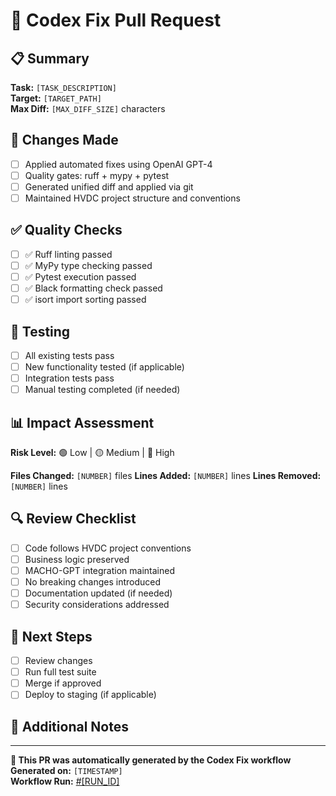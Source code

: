 # 🤖 Codex Fix Pull Request

## 📋 Summary
<!-- Brief description of the automated changes made by Codex agent -->

**Task:** `[TASK_DESCRIPTION]`  
**Target:** `[TARGET_PATH]`  
**Max Diff:** `[MAX_DIFF_SIZE]` characters

## 🔧 Changes Made
<!-- List of main changes applied by the Codex agent -->

- [ ] Applied automated fixes using OpenAI GPT-4
- [ ] Quality gates: ruff + mypy + pytest
- [ ] Generated unified diff and applied via git
- [ ] Maintained HVDC project structure and conventions

## ✅ Quality Checks
<!-- Status of automated quality checks -->

- [ ] ✅ Ruff linting passed
- [ ] ✅ MyPy type checking passed  
- [ ] ✅ Pytest execution passed
- [ ] ✅ Black formatting check passed
- [ ] ✅ isort import sorting passed

## 🧪 Testing
<!-- Information about testing performed -->

- [ ] All existing tests pass
- [ ] New functionality tested (if applicable)
- [ ] Integration tests pass
- [ ] Manual testing completed (if needed)

## 📊 Impact Assessment
<!-- Assessment of the changes' impact -->

**Risk Level:** 🟢 Low | 🟡 Medium | 🔴 High

**Files Changed:** `[NUMBER]` files
**Lines Added:** `[NUMBER]` lines
**Lines Removed:** `[NUMBER]` lines

## 🔍 Review Checklist
<!-- Checklist for reviewers -->

- [ ] Code follows HVDC project conventions
- [ ] Business logic preserved
- [ ] MACHO-GPT integration maintained
- [ ] No breaking changes introduced
- [ ] Documentation updated (if needed)
- [ ] Security considerations addressed

## 🚀 Next Steps
<!-- Recommended next actions -->

- [ ] Review changes
- [ ] Run full test suite
- [ ] Merge if approved
- [ ] Deploy to staging (if applicable)

## 📝 Additional Notes
<!-- Any additional information for reviewers -->

<!-- Add any specific notes about the changes, concerns, or follow-up actions needed -->

---

**🤖 This PR was automatically generated by the Codex Fix workflow**  
**Generated on:** `[TIMESTAMP]`  
**Workflow Run:** [#[RUN_ID]](https://github.com/[REPO]/actions/runs/[RUN_ID])
